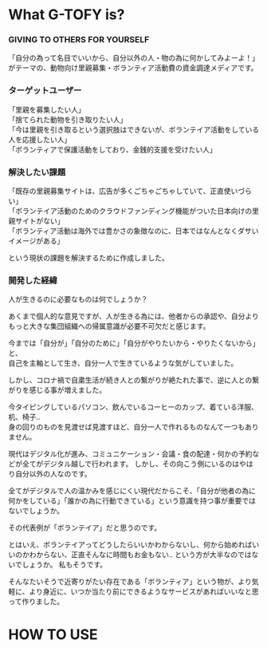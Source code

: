 # What G-TOFY is?
### GIVING TO OTHERS FOR YOURSELF
  
「自分の為って名目でいいから、自分以外の人・物の為に何かしてみよーよ！」がテーマの、動物向け里親募集・ボランティア活動費の資金調達メディアです。  

  
  
### ターゲットユーザー
  
「里親を募集したい人」  
「捨てられた動物を引き取りたい人」  
「今は里親を引き取るという選択肢はできないが、ボランテイア活動をしている人を応援したい人」  
「ボランティアで保護活動をしており、金銭的支援を受けたい人」
  
  


### 解決したい課題
  
「既存の里親募集サイトは、広告が多くごちゃごちゃしていて、正直使いづらい」  
「ボランテイア活動のためのクラウドファンディング機能がついた日本向けの里親サイトがない」  
「ボランティア活動は海外では豊かさの象徴なのに、日本ではなんとなくダサいイメージがある」
  
という現状の課題を解決するために作成しました。



### 開発した経緯

人が生きるのに必要なものは何でしょうか？
  
あくまで個人的な意見ですが、人が生きる為には、他者からの承認や、自分よりもっと大きな集団組織への帰属意識が必要不可欠だと感じます。
  
    
今までは「自分が」「自分のために」「自分がやりたいから・やりたくないから」と、  
自己を主軸として生き、自分一人で生きているような気がしていました。  
  
しかし、コロナ禍で自粛生活が続き人との繋がりが絶たれた事で、逆に人との繋がりを感じる事が増えました。  
  
今タイピングしているパソコン、飲んでいるコーヒーのカップ、着ている洋服、机、椅子..  
身の回りのものを見渡せば見渡すほど、自分一人で作れるものなんて一つもありません。  
  
現代はデジタル化が進み、コミュニケーション・会議・食の配達・何かの予約などが全てがデジタル越しで行われます。
しかし、その向こう側にいるのはやはり自分以外の人なのです。  
  
全てがデジタルで人の温かみを感じにくい現代だからこそ、「自分が他者の為に何かをしている」「誰かの為に行動できている」という意識を持つ事が重要ではないでしょうか。
 
その代表例が「ボランテイア」だと思うのです。

とはいえ、ボランテイアってどうしたらいいかわからないし、何から始めればいいのかわからない、正直そんなに時間もお金もない..
という方が大半なのではないでしょうか。
私もそうです。

そんなたいそうで近寄りがたい存在である「ボランティア」という物が、より気軽に、より身近に、いつか当たり前にできるようなサービスがあればいいなと思って作りました。

  

# HOW TO USE
